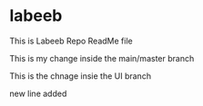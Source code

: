 # labeeb

This is Labeeb Repo ReadMe file

This is my change inside the main/master branch

This is the chnage insie the UI branch

new line added
